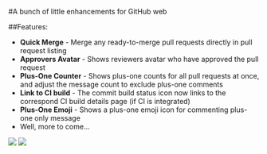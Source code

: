 #A bunch of little enhancements for GitHub web

##Features:
* **Quick Merge** - Merge any ready-to-merge pull requests directly in pull request listing
* **Approvers Avatar** - Shows reviewers avatar who have approved the pull request
* **Plus-One Counter** - Shows plus-one counts for all pull requests at once, and adjust the message count to exclude plus-one comments
* **Link to CI build** - The commit build status icon now links to the correspond CI build details page (if CI is integrated)
* **Plus-One Emoji** - Shows a plus-one emoji icon for commenting plus-one only message
* Well, more to come...

![](https://github.com/ayltai/GitHub-Extensions/blob/master/screenshot1.png "") ![](https://github.com/ayltai/GitHub-Extensions/blob/master/screenshot2.png "")